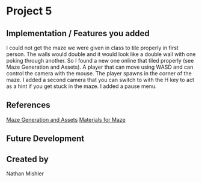 # Project 5
## Implementation / Features you added
I could not get the maze we were given in class to tile properly in first person. The walls would double and it would look like a double wall with one poking through another. So I found a new one online that tiled properly (see Maze Generation and Assets).
A player that can move using WASD and can control the camera with the mouse. The player spawns in the corner of the maze.
I added a second camera that you can switch to with the H key to act as a hint if you get stuck in the maze.
I added a pause menu.
## References
[Maze Generation and Assets](https://assetstore.unity.com/packages/tools/modeling/maze-generator-38689)
[Materials for Maze](https://assetstore.unity.com/packages/2d/textures-materials/free-stylized-pbr-textures-pack-111778)
## Future Development

## Created by
Nathan Mishler
